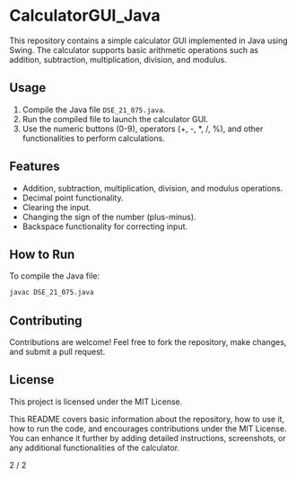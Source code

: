 # CalculatorGUI_Java

This repository contains a simple calculator GUI implemented in Java using Swing. The calculator supports basic arithmetic operations such as addition, subtraction, multiplication, division, and modulus.

## Usage
1. Compile the Java file `DSE_21_075.java`.
2. Run the compiled file to launch the calculator GUI.
3. Use the numeric buttons (0-9), operators (+, -, *, /, %), and other functionalities to perform calculations.

## Features
- Addition, subtraction, multiplication, division, and modulus operations.
- Decimal point functionality.
- Clearing the input.
- Changing the sign of the number (plus-minus).
- Backspace functionality for correcting input.

## How to Run
To compile the Java file:
```bash
javac DSE_21_075.java
```
## Contributing
Contributions are welcome! Feel free to fork the repository, make changes, and submit a pull request.

## License
This project is licensed under the MIT License.

This README covers basic information about the repository, how to use it, how to run the code, and encourages contributions under the MIT License. You can enhance it further by adding detailed instructions, screenshots, or any additional functionalities of the calculator.

2 / 2





